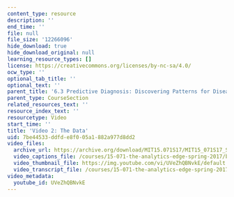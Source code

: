 ```yaml
---
content_type: resource
description: ''
end_time: ''
file: null
file_size: '12266096'
hide_download: true
hide_download_original: null
learning_resource_types: []
license: https://creativecommons.org/licenses/by-nc-sa/4.0/
ocw_type: ''
optional_tab_title: ''
optional_text: ''
parent_title: '6.3 Predictive Diagnosis: Discovering Patterns for Disease Detection '
parent_type: CourseSection
related_resources_text: ''
resource_index_text: ''
resourcetype: Video
start_time: ''
title: 'Video 2: The Data'
uid: 7be44533-ddfd-e8f0-05a1-882a977d8dd2
video_files:
  archive_url: https://archive.org/download/MIT15.071S17/MIT15_071S17_Session_6.3.03_300k.mp4
  video_captions_file: /courses/15-071-the-analytics-edge-spring-2017/b516e0f0e1035bf2a57a216cb0f68c46_UVeZhQBNvkE.vtt
  video_thumbnail_file: https://img.youtube.com/vi/UVeZhQBNvkE/default.jpg
  video_transcript_file: /courses/15-071-the-analytics-edge-spring-2017/353e677f42b3a82036b7753c1aadde55_UVeZhQBNvkE.pdf
video_metadata:
  youtube_id: UVeZhQBNvkE
---
```

